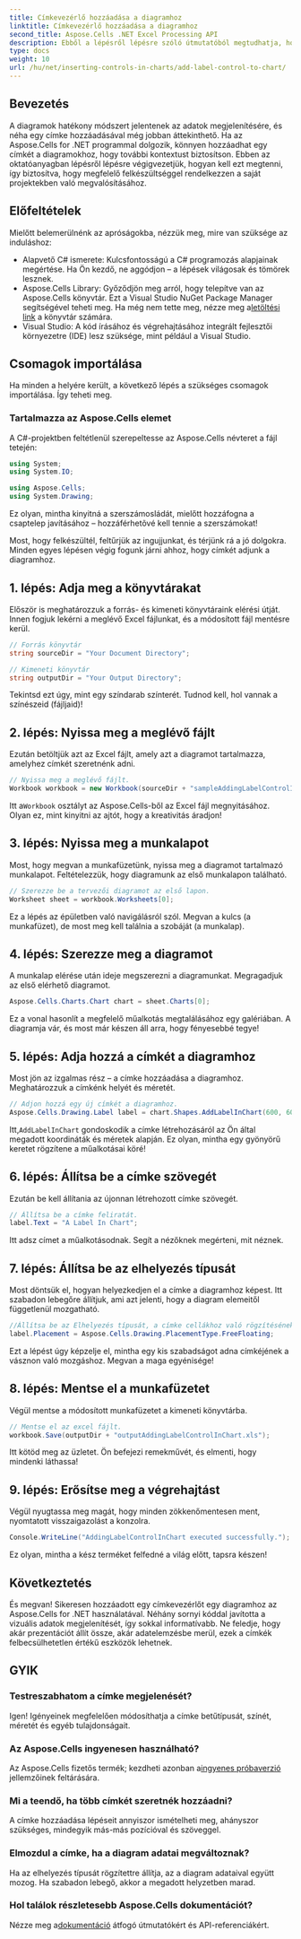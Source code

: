 ```yaml
---
title: Címkevezérlő hozzáadása a diagramhoz
linktitle: Címkevezérlő hozzáadása a diagramhoz
second_title: Aspose.Cells .NET Excel Processing API
description: Ebből a lépésről lépésre szóló útmutatóból megtudhatja, hogyan adhat hozzá címkevezérlőt a diagramokhoz az Aspose.Cells for .NET alkalmazásban. Javítsa az adatok megjelenítését.
type: docs
weight: 10
url: /hu/net/inserting-controls-in-charts/add-label-control-to-chart/
---
```

## Bevezetés

A diagramok hatékony módszert jelentenek az adatok megjelenítésére, és néha egy címke hozzáadásával még jobban áttekinthető. Ha az Aspose.Cells for .NET programmal dolgozik, könnyen hozzáadhat egy címkét a diagramokhoz, hogy további kontextust biztosítson. Ebben az oktatóanyagban lépésről lépésre végigvezetjük, hogyan kell ezt megtenni, így biztosítva, hogy megfelelő felkészültséggel rendelkezzen a saját projektekben való megvalósításához.

## Előfeltételek

Mielőtt belemerülnénk az apróságokba, nézzük meg, mire van szüksége az induláshoz:

- Alapvető C# ismerete: Kulcsfontosságú a C# programozás alapjainak megértése. Ha Ön kezdő, ne aggódjon – a lépések világosak és tömörek lesznek.
- Aspose.Cells Library: Győződjön meg arról, hogy telepítve van az Aspose.Cells könyvtár. Ezt a Visual Studio NuGet Package Manager segítségével teheti meg. Ha még nem tette meg, nézze meg a[letöltési link](https://releases.aspose.com/cells/net/) a könyvtár számára.
- Visual Studio: A kód írásához és végrehajtásához integrált fejlesztői környezetre (IDE) lesz szüksége, mint például a Visual Studio.

## Csomagok importálása

Ha minden a helyére került, a következő lépés a szükséges csomagok importálása. Így teheti meg.

### Tartalmazza az Aspose.Cells elemet

A C#-projektben feltétlenül szerepeltesse az Aspose.Cells névteret a fájl tetején:

```csharp
using System;
using System.IO;

using Aspose.Cells;
using System.Drawing;
```

Ez olyan, mintha kinyitná a szerszámosládát, mielőtt hozzáfogna a csaptelep javításához – hozzáférhetõvé kell tennie a szerszámokat!

Most, hogy felkészültél, feltűrjük az ingujjunkat, és térjünk rá a jó dolgokra. Minden egyes lépésen végig fogunk járni ahhoz, hogy címkét adjunk a diagramhoz.

## 1. lépés: Adja meg a könyvtárakat

Először is meghatározzuk a forrás- és kimeneti könyvtáraink elérési útját. Innen fogjuk lekérni a meglévő Excel fájlunkat, és a módosított fájl mentésre kerül.

```csharp
// Forrás könyvtár
string sourceDir = "Your Document Directory";

// Kimeneti könyvtár
string outputDir = "Your Output Directory";
```

Tekintsd ezt úgy, mint egy színdarab színterét. Tudnod kell, hol vannak a színészeid (fájljaid)!

## 2. lépés: Nyissa meg a meglévő fájlt

Ezután betöltjük azt az Excel fájlt, amely azt a diagramot tartalmazza, amelyhez címkét szeretnénk adni. 

```csharp
// Nyissa meg a meglévő fájlt.
Workbook workbook = new Workbook(sourceDir + "sampleAddingLabelControlInChart.xls");
```

 Itt a`Workbook` osztályt az Aspose.Cells-ből az Excel fájl megnyitásához. Olyan ez, mint kinyitni az ajtót, hogy a kreativitás áradjon!

## 3. lépés: Nyissa meg a munkalapot

Most, hogy megvan a munkafüzetünk, nyissa meg a diagramot tartalmazó munkalapot. Feltételezzük, hogy diagramunk az első munkalapon található.

```csharp
// Szerezze be a tervezői diagramot az első lapon.
Worksheet sheet = workbook.Worksheets[0];
```

Ez a lépés az épületben való navigálásról szól. Megvan a kulcs (a munkafüzet), de most meg kell találnia a szobáját (a munkalap).

## 4. lépés: Szerezze meg a diagramot

A munkalap elérése után ideje megszerezni a diagramunkat. Megragadjuk az első elérhető diagramot.

```csharp
Aspose.Cells.Charts.Chart chart = sheet.Charts[0];
```

Ez a vonal hasonlít a megfelelő műalkotás megtalálásához egy galériában. A diagramja vár, és most már készen áll arra, hogy fényesebbé tegye!

## 5. lépés: Adja hozzá a címkét a diagramhoz

Most jön az izgalmas rész – a címke hozzáadása a diagramhoz. Meghatározzuk a címkénk helyét és méretét.

```csharp
// Adjon hozzá egy új címkét a diagramhoz.
Aspose.Cells.Drawing.Label label = chart.Shapes.AddLabelInChart(600, 600, 350, 900);
```

 Itt,`AddLabelInChart` gondoskodik a címke létrehozásáról az Ön által megadott koordináták és méretek alapján. Ez olyan, mintha egy gyönyörű keretet rögzítene a műalkotásai köré!

## 6. lépés: Állítsa be a címke szövegét

Ezután be kell állítania az újonnan létrehozott címke szövegét. 

```csharp
// Állítsa be a címke feliratát.
label.Text = "A Label In Chart";
```

Itt adsz címet a műalkotásodnak. Segít a nézőknek megérteni, mit néznek.

## 7. lépés: Állítsa be az elhelyezés típusát

Most döntsük el, hogyan helyezkedjen el a címke a diagramhoz képest. Itt szabadon lebegőre állítjuk, ami azt jelenti, hogy a diagram elemeitől függetlenül mozgatható.

```csharp
//Állítsa be az Elhelyezés típusát, a címke cellákhoz való rögzítésének módját.
label.Placement = Aspose.Cells.Drawing.PlacementType.FreeFloating; 
```

Ezt a lépést úgy képzelje el, mintha egy kis szabadságot adna címkéjének a vásznon való mozgáshoz. Megvan a maga egyénisége!

## 8. lépés: Mentse el a munkafüzetet

Végül mentse a módosított munkafüzetet a kimeneti könyvtárba. 

```csharp
// Mentse el az excel fájlt.
workbook.Save(outputDir + "outputAddingLabelControlInChart.xls");
```

Itt kötöd meg az üzletet. Ön befejezi remekművét, és elmenti, hogy mindenki láthassa!

## 9. lépés: Erősítse meg a végrehajtást

Végül nyugtassa meg magát, hogy minden zökkenőmentesen ment, nyomtatott visszaigazolást a konzolra.

```csharp
Console.WriteLine("AddingLabelControlInChart executed successfully.");
```

Ez olyan, mintha a kész terméket felfedné a világ előtt, tapsra készen!

## Következtetés

És megvan! Sikeresen hozzáadott egy címkevezérlőt egy diagramhoz az Aspose.Cells for .NET használatával. Néhány sornyi kóddal javította a vizuális adatok megjelenítését, így sokkal informatívabb. Ne feledje, hogy akár prezentációt állít össze, akár adatelemzésbe merül, ezek a címkék felbecsülhetetlen értékű eszközök lehetnek.

## GYIK

### Testreszabhatom a címke megjelenését?
Igen! Igényeinek megfelelően módosíthatja a címke betűtípusát, színét, méretét és egyéb tulajdonságait.

### Az Aspose.Cells ingyenesen használható?
 Az Aspose.Cells fizetős termék; kezdheti azonban a[ingyenes próbaverzió](https://releases.aspose.com/) jellemzőinek feltárására.

### Mi a teendő, ha több címkét szeretnék hozzáadni?
A címke hozzáadása lépéseit annyiszor ismételheti meg, ahányszor szükséges, mindegyik más-más pozícióval és szöveggel.

### Elmozdul a címke, ha a diagram adatai megváltoznak?
Ha az elhelyezés típusát rögzítettre állítja, az a diagram adataival együtt mozog. Ha szabadon lebegő, akkor a megadott helyzetben marad.

### Hol találok részletesebb Aspose.Cells dokumentációt?
 Nézze meg a[dokumentáció](https://reference.aspose.com/cells/net/) átfogó útmutatókért és API-referenciákért.